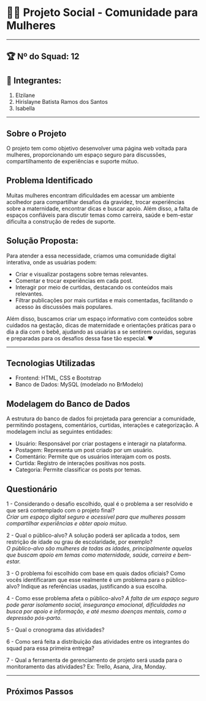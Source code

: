 # 🤱🏻 Projeto Social - Comunidade para Mulheres
___

## 🏆 Nº do Squad: 12
## 👥 Integrantes:
1. Elzilane
2. Hirislayne Batista Ramos dos Santos
3. Isabella

___
   
## Sobre o Projeto 
O projeto tem como objetivo desenvolver uma página web voltada para mulheres, 
proporcionando um espaço seguro para discussões, compartilhamento de experiências e suporte mútuo.

## Problema Identificado
Muitas mulheres encontram dificuldades em acessar um ambiente acolhedor para compartilhar desafios da gravidez, trocar 
experiências sobre a maternidade, encontrar dicas e buscar apoio. Além disso, a falta de espaços confiáveis para discutir 
temas como carreira, saúde e bem-estar dificulta a construção de redes de suporte.

## Solução Proposta:
Para atender a essa necessidade, criamos uma comunidade digital interativa, onde as usuárias podem:
- Criar e visualizar postagens sobre temas relevantes.
- Comentar e trocar experiências em cada post.
- Interagir por meio de curtidas, destacando os conteúdos mais relevantes.
- Filtrar publicações por mais curtidas e mais comentadas, facilitando o acesso às discussões mais populares.

Além disso, buscamos criar um espaço informativo com conteúdos sobre cuidados na gestação, dicas de maternidade e 
orientações práticas para o dia a dia com o bebê, ajudando as usuárias a se sentirem ouvidas, seguras e preparadas 
para os desafios dessa fase tão especial. ❤️
___

## Tecnologias Utilizadas
- Frontend: HTML, CSS e Bootstrap
- Banco de Dados: MySQL (modelado no BrModelo)

## Modelagem do Banco de Dados
A estrutura do banco de dados foi projetada para gerenciar a comunidade, permitindo postagens, comentários, curtidas, interações e categorização. A modelagem inclui as seguintes entidades:
- Usuário: Responsável por criar postagens e interagir na plataforma.
- Postagem: Representa um post criado por um usuário.
- Comentário: Permite que os usuários interajam com os posts.
- Curtida: Registro de interações positivas nos posts.
- Categoria: Permite classificar os posts por temas.


## Questionário

1 - Considerando o desafio escolhido, qual é o problema a ser resolvido e que será contemplado com o projeto final?  
*Criar um espaço digital seguro e acessível para que mulheres possam compartilhar experiências e obter apoio mútuo.*

2 - Qual o público-alvo? A solução poderá ser aplicada a todos, sem restrição de idade ou grau de escolaridade, por exemplo?  
*O público-alvo são mulheres de todas as idades, principalmente aquelas que buscam apoio em temas como maternidade, saúde, carreira e bem-estar.*

3 - O problema foi escolhido com base em quais dados oficiais? Como vocês identificaram que esse realmente é um problema para o público-alvo? Indique as referências usadas, justificando a sua escolha.  

4 - Como esse problema afeta o público-alvo? 
*A falta de um espaço seguro pode gerar isolamento social, insegurança emocional, dificuldades na busca por apoio e informação, e até mesmo doenças mentais, como a depressão pós-parto.*

5 - Qual o cronograma das atividades?  

6 - Como será feita a distribuição das atividades entre os integrantes do squad para essa primeira entrega?

7 - Qual a ferramenta de gerenciamento de projeto será usada para o monitoramento das atividades? Ex: Trello, Asana, Jira, Monday. 

____

## Próximos Passos


